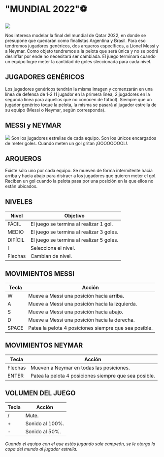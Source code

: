# "MUNDIAL 2022":soccer:

<img src="https://img.asmedia.epimg.net/resizer/fhNZ6Xf3QxTs89pWcLpl34krpDs=/360x203/cloudfront-eu-central-1.images.arcpublishing.com/diarioas/HYY324B22ZJATMWO4DAGYWWQIA.jpg">
     
Nos interesa modelar la final del mundial de Qatar 2022, en donde se presupone que quedarán como finalistas Argentina y Brasil.
Para eso tendremos jugadores genéricos, dos arqueros específicos, a Lionel Messi y a Neymar. Como objeto tendremos a la pelota que será única y no se podrá desinflar por ende no necesitará ser cambiada.
El juego terminará cuando un equipo logre meter la cantidad de goles sleccionada para cada nivel.

## JUGADORES GENÉRICOS
Los jugadores genéricos tendrán la misma imagen y comenzarán en una línea de defensa de 1-2 (1 jugador en la primera línea, 2 jugadores en la segunda línea para aquellos que no conocen de fútbol).
Siempre que un jugador genérico toque la pelota, la misma se pasará al jugador estrella de su equipo (Messi o Neymar, según corresponda).

## MESSI y NEYMAR
<img src="https://phantom-marca.unidadeditorial.es/70be77e8f13efd9594d5f00f510e1471/resize/1320/f/jpg/assets/multimedia/imagenes/2021/07/11/16260207179530.jpg">
Son los jugadores estrellas de cada equipo. Son los únicos encargados de meter goles. Cuando meten un gol gritan ¡GOOOOOOOL!.

## ARQUEROS
Existe sólo uno por cada equipo. Se mueven de forma intermitente hacia arriba y hacia abajo para distraer a los jugadores que quieren meter el gol.
Reciben un gol cuando la pelota pasa por una posición en la que ellos no están ubicados.

## NIVELES
|Nivel| Objetivo |
|-----|--------|
|FÁCIL| El juego se termina al realizar 1 gol.
|MEDIO| El juego se termina al realizar 3 goles.
|DIFÍCIL| El juego se termina al realizar 5 goles.
|I| Selecciona el nivel.
|Flechas| Cambian de nivel.


## MOVIMIENTOS MESSI
|Tecla| Acción |
|-----|--------|
|W| Mueve a Messi una posición hacia arriba.
|A| Mueve a Messi una posición hacia la izquierda.
|S| Mueve a Messi una posición hacia abajo.
|D| Mueve a Messi una posición hacia la derecha.
|SPACE| Patea la pelota 4 posiciones siempre que sea posible.

## MOVIMIENTOS NEYMAR
|Tecla| Acción |
|-----|--------|
|Flechas| Mueven a Neymar en todas las posiciones.
|ENTER| Patea la pelota 4 posiciones siempre que sea posible.

## VOLUMEN DEL JUEGO
|Tecla| Acción |
|-----|--------|
|/| Mute.
|+| Sonido al 100%.
|-| Sonido al 50%.


*Cuando el equipo con el que estás jugando sale campeón, se le otorga la copa del mundo al jugador estrella.*